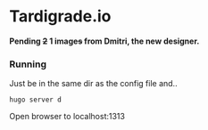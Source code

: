 # Tardigrade.io

**Pending ~~2~~ 1 image~~s~~ from Dmitri, the new designer.** 

### Running

Just be in the same dir as the config file and..
 
  `hugo server d`
  
Open browser to localhost:1313
